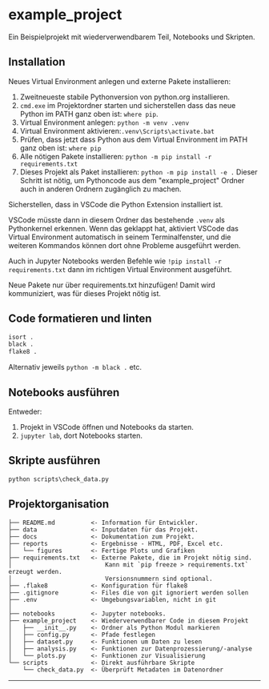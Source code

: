 # example_project

Ein Beispielprojekt mit wiederverwendbarem Teil, Notebooks und Skripten.

## Installation 
Neues Virtual Environment anlegen und externe Pakete installieren:

1. Zweitneueste stabile Pythonversion von python.org installieren.
2. `cmd.exe` im Projektordner starten und sicherstellen dass das neue Python im PATH ganz oben ist: `where pip`.
2. Virtual Environment anlegen: `python -m venv .venv`
4. Virtual Environment aktivieren:`.venv\Scripts\activate.bat`
4. Prüfen, dass jetzt dass Python aus  dem  Virtual Environment  im PATH ganz oben ist: `where pip`
5. Alle nötigen Pakete installieren: `python -m pip install -r requirements.txt`
6. Dieses Projekt als Paket installieren: `python -m pip install -e .` Dieser Schritt ist nötig, um Pythoncode aus dem "example_project" Ordner auch in anderen Ordnern zugänglich zu machen.

Sicherstellen, dass in VSCode die Python Extension installiert ist.

VSCode müsste dann in diesem Ordner das bestehende `.venv` als Pythonkernel erkennen. Wenn das geklappt hat, aktiviert VSCode das Virtual Environment automatisch in seinem Terminalfenster, und die weiteren Kommandos können dort ohne Probleme ausgeführt werden.

Auch in Jupyter Notebooks werden Befehle wie `!pip install -r requirements.txt` dann im richtigen Virtual Environment ausgeführt.

Neue Pakete nur über requirements.txt hinzufügen! Damit wird kommuniziert, was für dieses Projekt nötig ist.

## Code formatieren und linten

```cmd
isort .
black .
flake8 .
```

Alternativ jeweils `python -m black .` etc.

## Notebooks ausführen

Entweder:
1. Projekt in VSCode öffnen und Notebooks da starten.
2. `jupyter lab`, dort Notebooks starten.

## Skripte ausführen

```cmd
python scripts\check_data.py
```

## Projektorganisation

```
├── README.md          <- Information für Entwickler.
├── data               <- Inputdaten für das Projekt.
├── docs               <- Dokumentation zum Projekt.
├── reports            <- Ergebnisse - HTML, PDF, Excel etc.
│   └── figures        <- Fertige Plots und Grafiken
├── requirements.txt   <- Externe Pakete, die im Projekt nötig sind. 
│                          Kann mit `pip freeze > requirements.txt` erzeugt werden. 
│                          Versionsnummern sind optional.
├── .flake8            <- Konfiguration für flake8
├── .gitignore         <- Files die von git ignoriert werden sollen
├── .env               <- Umgebungsvariablen, nicht in git
│
├── notebooks          <- Jupyter notebooks. 
├── example_project    <- Wiederverwendbarer Code in diesem Projekt
│   ├── __init__.py    <- Ordner als Python Modul markieren
│   ├── config.py      <- Pfade festlegen
│   ├── dataset.py     <- Funktionen um Daten zu lesen
│   ├── analysis.py    <- Funktionen zur Datenprozessierung/-analyse
│   └── plots.py       <- Funktionen zur Visualisierung
└── scripts            <- Direkt ausführbare Skripte
    └── check_data.py  <- Überprüft Metadaten im Datenordner
```

--------

